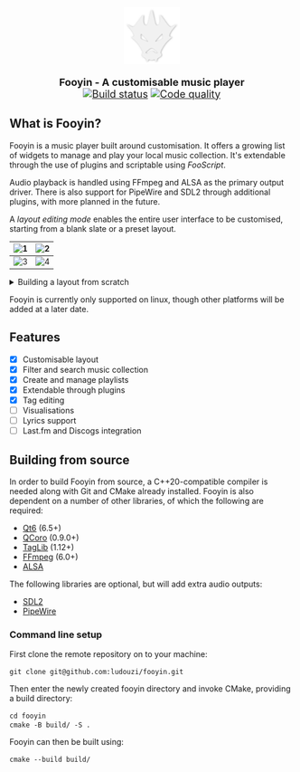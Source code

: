 <p align="center">
<img src="data/icons/sc-fooyin.svg" width="20%" alt="Fooyin logo">
</p>

<p align="center" style="font-size: 18px;">
<strong>Fooyin - A customisable music player</strong>
<br />
<a href="https://github.com/ludouzi/fooyin/actions/workflows/build.yml"><img src="https://github.com/ludouzi/fooyin/actions/workflows/build.yml/badge.svg" alt="Build status"></a>
<a href="https://app.codacy.com/gh/ludouzi/fooyin/dashboard?utm_source=gh&utm_medium=referral&utm_content=&utm_campaign=Badge_grade"><img src="https://app.codacy.com/project/badge/Grade/ae0c3e9825d849b0b64697e59e4dfea6" alt="Code quality"></a>
</p>

## What is Fooyin?

Fooyin is a music player built around customisation. It offers a growing list of widgets to manage and play your local music
collection. It's extendable through the use of plugins and scriptable using *FooScript*.

Audio playback is handled using FFmpeg and ALSA as the primary output driver.
There is also support for PipeWire and SDL2 through additional plugins, with more planned in the future.

A *layout editing mode* enables the entire user interface to be customised,
starting from a blank slate or a preset layout.

 ![1](https://github.com/ludouzi/fooyin/assets/45490980/94d610d8-4878-4c7a-8607-d2dd7936a8a1) | ![2](https://github.com/ludouzi/fooyin/assets/45490980/d82f619c-f43f-40d6-b9dc-54cdf88e3e11) 
----------------------------------------------------------------------------------------------|----------------------------------------------------------------------------------------------
 ![3](https://github.com/ludouzi/fooyin/assets/45490980/f95f4b76-113e-4f9b-9055-376e4575b033) | ![4](https://github.com/ludouzi/fooyin/assets/45490980/4774d1ef-1618-4a02-8e26-2ef24cb2d039) 

<details>
<summary>Building a layout from scratch</summary>

https://github.com/ludouzi/fooyin/assets/45490980/e6fbce19-2c95-4a2c-b832-32b37cb41db9

</details>

Fooyin is currently only supported on linux, though other platforms will be added at a later date.

## Features

* [x] Customisable layout
* [x] Filter and search music collection
* [x] Create and manage playlists
* [x] Extendable through plugins
* [x] Tag editing
* [ ] Visualisations
* [ ] Lyrics support
* [ ] Last.fm and Discogs integration

## Building from source

In order to build Fooyin from source, a C++20-compatible compiler is needed along with Git and CMake already
installed. Fooyin is also dependent on a number of other libraries, of which the following are required:

* [Qt6](https://www.qt.io) (6.5+)
* [QCoro](https://github.com/danvratil/qcoro) (0.9.0+)
* [TagLib](https://taglib.org) (1.12+)
* [FFmpeg](https://ffmpeg.org) (6.0+)
* [ALSA](https://alsa-project.org)

The following libraries are optional, but will add extra audio outputs:

* [SDL2](https://www.libsdl.org)
* [PipeWire](https://pipewire.org)

### Command line setup

First clone the remote repository on to your machine:

```
git clone git@github.com:ludouzi/fooyin.git
```

Then enter the newly created fooyin directory and invoke CMake, providing a build directory:

```
cd fooyin
cmake -B build/ -S . 
```

Fooyin can then be built using:

```
cmake --build build/
```